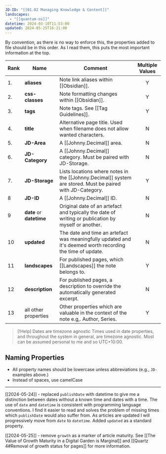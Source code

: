 ```yaml
---
JD-ID: "[[01.02 Managing Knowledge & Content]]"
landscapes:
  - "[[quantum-os]]"
datetime: 2024-03-10T11:53:00
updated: 2024-05-25T16:21:00
---
```

By convention, as there is no way to enforce this, the properties added to file should be in this order. As I read them, this puts the most important information at the top.

| Rank | Name                     | Comment                                                                                                    | Multiple Values |
| ---- | ------------------------ | ---------------------------------------------------------------------------------------------------------- | :-------------: |
| 1.   | **aliases**              | Note link aliases within [[Obsidian]].                                                                     |        Y        |
| 2.   | **css-classes**          | Note formatting changes within [[Obsidian]].                                                               |        Y        |
| 3.   | **tags**                 | Note tags. See [[Tag Guidelines]].                                                                         |        Y        |
| 4.   | **title**                | Alternative page title. Used when filename does not allow wanted characters.                               |        N        |
| 5.   | **JD-Area**              | A [[Johnny.Decimal]] area.                                                                                 |        N        |
| 6.   | **JD-Category**          | A [[Johnny.Decimal]] category. Must be paired with JD-Storage.                                             |        N        |
| 7.   | **JD-Storage**           | Lists locations where notes in the [[Johnny.Decimal]] system are stored. Must be paired with JD-Category.  |        Y        |
| 8    | **JD-ID**                | A [[Johnny.Decimal]] ID.                                                                                   |        N        |
| 9    | **date** or **datetime** | Original date of an artefact and typically the date of writing or publication by myself or another.        |        N        |
| 10   | **updated**              | The date and time an artefact was meaningfully updated and it's deemed worth recording the time of update. |        N        |
| 11   | **landscapes**           | For published pages, which [[Landscapes]] the note belongs to.                                             |        Y        |
| 12   | **description**          | For published pages, a description to override the automatically generated excerpt.                        |        N        |
| 13   | all other properties     | Other properties which are valuable in the context of the note e.g,. Author, Series.                       |        Y        |

> [!Help] Dates are timezone agnostic
> Times used in date properties, and throughout the system in general, are timezone agnostic. Most can be assumed personal to me and so UTC+10:00.

## Naming Properties
- All property names should be lowercase unless abbreviations (e.g., `JD-` examples above.)
- Instead of spaces, use camelCase

---
[[2024-05-24]] - replaced `publishDate` with datetime to give me a distinction between dates without a known time and dates with a time. The use of `date` and `datetime` is consistent with programming language conventions. I find it easier to read and solves the problem of missing times which `publishDate` would also suffer from. As articles are updated I will progressively move from `date` to `datetime`. Added `updated` as a standard property.

[[2024-05-25]] - remove `growth` as a marker of article maturity. See [[The Value of Growth Maturity in a Digital Garden is Marginal]] and [[Quartz 4#Removal of growth status for pages]] for more information.
